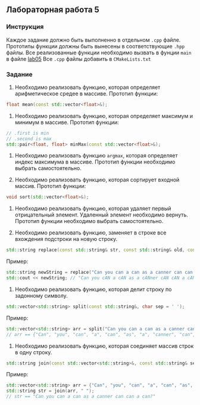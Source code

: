 ## Лабораторная работа 5

### Инструкция
Каждое задание должно быть выполненно в отдельном `.cpp` файле.
Прототипы функции должны быть вынесены в соответствующие `.hpp` файлы.
Все реализованные функции необходимо вызвать в фунции `main` в файле [lab05](lab05.cpp)
Все `.cpp` файлы добавить в `CMakeLists.txt`

### Задание
1. Необходимо реализовать функцию, которая определяет арифметическое средее в массиве.
Прототип функции:
```cpp
float mean(const std::vector<float>&);
```

1. Необходимо реализовать функцию, которая определяет максимум и минимум в массиве. 
Прототип функции:
```cpp
// .first is min
// .second is max
std::pair<float, float> minMax(const std::vector<float>&);
```

1. Необходимо реализовать функцию `argmax`, которая определяет индекс максимума в массиве. 
Прототип функции необходимо выбрать самостоятельно.

1. Необходимо реализовать функцию, которая сортирует входной массив.
Прототип функции:
```cpp
void sort(std::vector<float>&);
```

1. Необходимо реализовать функцию, которая удаляет первый отрицательный элемент. Удаленный элемент необходимо вернуть.
Прототип функции необходимо выбрать самостоятельно.

1. Необходимо реализовать функцию, заменяет в строке все вхождения подстроки на новую строку.
```cpp
std::string replace(const std::string& str, const std::string& old, const std::string& new);
```
Пример:
```cpp
std::string newString = replace("Can you can a can as a canner can can a can?", "can", "cAN");
std::cout << newString; // "Can you cAN a cAN as a cANner cAN cAN a cAN?"
```

1. Необходимо реализовать функцию, которая делит строку по задонному символу.
```cpp
std::vector<std::string> split(const std::string&, char sep = ' ');
```
Пример:
```cpp
std::vector<std::string> arr = split("Can you can a can as a canner can can a can?", ' ');
// arr == {"Can", "you", "can", "a", "can", "as", "a", "canner", "can", "can", "a", "can?"};
```

1. Необходимо реализовать функцию, которая соединяет массив строк в одну строку.
```cpp
std::string join(const std::vector<std::string>&, const std::string& sep);
```
Пример:
```cpp
std::vector<std::string> arr = {"Can", "you", "can", "a", "can", "as", "a", "canner", "can", "can", "a", "can?"};
std::string str = join(arr, " ");
// str == "Can you can a can as a canner can can a can?"
```
